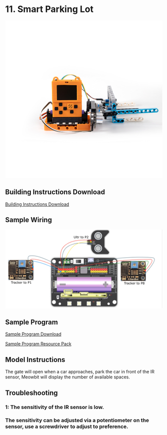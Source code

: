 # 11. Smart Parking Lot

![](../../images/parking.jpg)

## Building Instructions Download

[Building Instructions Download](https://bit.ly/AIHealthCareSetBuildingGuide)

## Sample Wiring

![](../../images/parking_wire.png)

## Sample Program

[Sample Program Download](https://makecode.com/_DkLE863zqT8h)

[Sample Program Resource Pack](https://bit.ly/AIHealthCareSetHex)

## Model Instructions

The gate will open when a car approaches, park the car in front of the IR sensor, Meowbit will display the number of available spaces.

## Troubleshooting

### 1: The sensitivity of the IR sensor is low.

### The sensitivity can be adjusted via a potentiometer on the sensor, use a screwdriver to adjust to preference.

